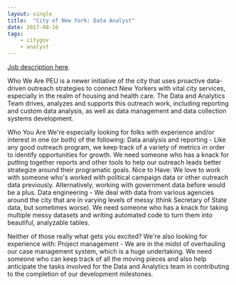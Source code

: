 ```yaml
---
layout: single
title:  "City of New York: Data Analyst"
date: 2017-08-16
tags: 
    - citygov
    - analyst
---
```


[Job description here](https://drive.google.com/file/d/0B9_aAEjlRGgQNDd4S3hRZWdnWWJKdkc1SXV1Z2hfOHg5NTF3/view?usp=sharing).

Who We Are
PEU is a newer initiative of the city that uses proactive data-driven outreach strategies to connect New Yorkers with vital city services, especially in the realm of housing and health care. The Data and Analytics Team drives, analyzes and supports this outreach work, including reporting and custom data analysis, as well as data management and data collection systems development.

Who You Are
We're especially looking for folks with experience and/or interest in one (or both) of the following:
Data analysis and reporting - Like any good outreach program, we keep track of a variety of metrics in order to identify opportunities for growth. We need someone who has a knack for putting together reports and other tools to help our outreach leads better strategize around their programatic goals.
Nice to Have: We love to work with someone who's worked with political campaign data or other outreach data previously. Alternatively, working with government data before would be a plus.
Data engineering - We deal with data from various agencies around the city that are in varying levels of messy (think Secretary of State data, but sometimes worse). We need someone who has a knack for taking multiple messy datasets and writing automated code to turn them into beautiful, analyzable tables. 

Neither of those really what gets you excited? We're also looking for experience with:
Project management - We are in the midst of overhauling our case management system, which is a huge undertaking. We need someone who can keep track of all the moving pieces and also help anticipate the tasks involved for the Data and Analytics team in contributing to the completion of our development milestones.
